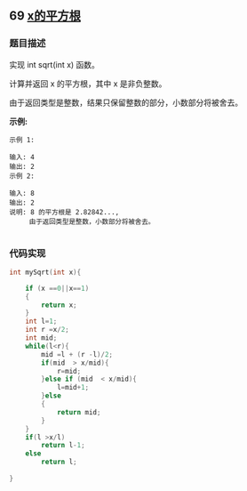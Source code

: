 ## 69 [x的平方根](https://leetcode-cn.com/problems/sqrtx/submissions/)

### 题目描述

实现 int sqrt(int x) 函数。

计算并返回 x 的平方根，其中 x 是非负整数。

由于返回类型是整数，结果只保留整数的部分，小数部分将被舍去。


**示例:**
```
示例 1:

输入: 4
输出: 2
示例 2:

输入: 8
输出: 2
说明: 8 的平方根是 2.82842..., 
     由于返回类型是整数，小数部分将被舍去。


```
### 代码实现
```c
int mySqrt(int x){

    if (x ==0||x==1)
    {
        return x;
    }
    int l=1;
    int r =x/2;
    int mid;
    while(l<r){
        mid =l + (r -l)/2;
        if(mid  > x/mid){
            r=mid;
        }else if (mid  < x/mid){     
            l=mid+1;
        }else 
        {
            return mid;
        }
    }
    if(l >x/l)
        return l-1;
    else 
        return l;
    
}
```
